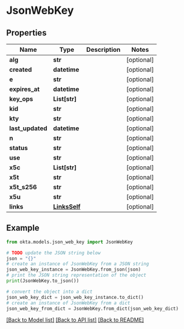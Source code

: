 # JsonWebKey


## Properties

Name | Type | Description | Notes
------------ | ------------- | ------------- | -------------
**alg** | **str** |  | [optional] 
**created** | **datetime** |  | [optional] 
**e** | **str** |  | [optional] 
**expires_at** | **datetime** |  | [optional] 
**key_ops** | **List[str]** |  | [optional] 
**kid** | **str** |  | [optional] 
**kty** | **str** |  | [optional] 
**last_updated** | **datetime** |  | [optional] 
**n** | **str** |  | [optional] 
**status** | **str** |  | [optional] 
**use** | **str** |  | [optional] 
**x5c** | **List[str]** |  | [optional] 
**x5t** | **str** |  | [optional] 
**x5t_s256** | **str** |  | [optional] 
**x5u** | **str** |  | [optional] 
**links** | [**LinksSelf**](LinksSelf.md) |  | [optional] 

## Example

```python
from okta.models.json_web_key import JsonWebKey

# TODO update the JSON string below
json = "{}"
# create an instance of JsonWebKey from a JSON string
json_web_key_instance = JsonWebKey.from_json(json)
# print the JSON string representation of the object
print(JsonWebKey.to_json())

# convert the object into a dict
json_web_key_dict = json_web_key_instance.to_dict()
# create an instance of JsonWebKey from a dict
json_web_key_from_dict = JsonWebKey.from_dict(json_web_key_dict)
```
[[Back to Model list]](../README.md#documentation-for-models) [[Back to API list]](../README.md#documentation-for-api-endpoints) [[Back to README]](../README.md)


